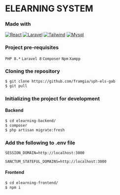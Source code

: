 # ELEARNING SYSTEM

### Made with

[![React][React.js]][React-url] [![Laravel][Laravel.com]][Laravel-url] [![Tailwind][Tailwind.com]][Tailwind-url] [![Mysql][Mysql.com]][Mysql-url]

### Project pre-requisites
`PHP 8.*`
`Laravel 8`
`Composer`
`Npm`
`Xampp`

### Cloning the repository
```sh 
$ git clone https://github.com/framgia/sph-els-gab
$ git pull
```
### Initializing the project for development
#### Backend
```sh 
$ cd elearning-backend/
$ composer
$ php artisan migrate:fresh
```
### Add the following to .env file
`SESSION_DOMAIN=http://localhost:3000`

`SANCTUM_STATEFUL_DOMAINS=http://localhost:3000`
#### Frontend
```sh 
$ cd elearning-frontend/
$ npm i
```

[React.js]: https://img.shields.io/badge/React-20232A?style=for-the-badge&logo=react&logoColor=61DAFB
[React-url]: https://reactjs.org/
[Laravel.com]: https://img.shields.io/badge/Laravel-FF2D20?style=for-the-badge&logo=laravel&logoColor=white
[Laravel-url]: https://laravel.com
[Tailwind.com]: https://img.shields.io/badge/Tailwind_CSS-38B2AC?style=for-the-badge&logo=tailwind-css&logoColor=white
[Tailwind-url]: https://tailwindcss.com/
[Mysql.com]: https://img.shields.io/badge/MySQL-00000F?style=for-the-badge&logo=mysql&logoColor=white
[Mysql-url]: https://www.mysql.com/
